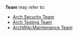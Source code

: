 **Team** may refer to:

*   [Arch Security Team](/index.php/Arch_Security_Team "Arch Security Team")
*   [Arch Testing Team](/index.php/Arch_Testing_Team "Arch Testing Team")
*   [ArchWiki:Maintenance Team](/index.php/ArchWiki:Maintenance_Team "ArchWiki:Maintenance Team")